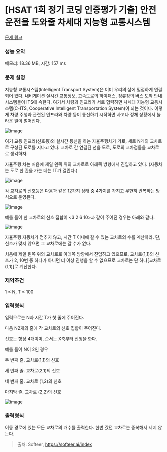 # [HSAT 1회 정기 코딩 인증평가 기출] 안전운전을 도와줄 차세대 지능형 교통시스템 

[문제 링크](https://softeer.ai/practice/6274) 

### 성능 요약

메모리: 18.36 MB, 시간: 157 ms

### 문제 설명
지능형 교통시스템(Intelligent Transport System)은 이미 우리의 삶에 밀접하게 연결되어 있다. 내비게이션 실시간 교통정보, 고속도로의 하이패스, 정류장의 버스 도착 안내 시스템들이 ITS에 속한다. 여기서 차량과 인프라가 서로 협력하면 차세대 지능형 교통시스템(C-ITS, Cooperative Intelligent Transportation System)이 되는 것이다. 이렇게 차량 주행과 관련된 인프라와 차량 등이 통신하기 시작하면 사고나 정체 상황에서 놀라운 일이 벌어진다.

![image](https://github.com/gardengo/Algorithm_Study/assets/48192100/b7c35867-dc07-4439-801c-57ca5bfbc874)


여기 교통 인프라(신호등)와 실시간 통신을 하는 자율주행차가 가로, 세로 N개의 교차로로 구성된 도로를 지나고 있다. 교차로 간 연결된 선을 도로, 도로의 교차점들을 교차로로 생각하자.

자율주행 차는 처음에 제일 왼쪽 위의 교차로로 아래쪽 방향에서 진입하고 있다. (자동차는 도로 한 칸을 가는 데는 1T가 걸린다.)

![image](https://github.com/gardengo/Algorithm_Study/assets/48192100/50d57c8e-973e-420d-b658-b0757b08dbb0)


각 교차로의 신호등은 다음과 같은 12가지 상태 중 4가지를 가지고 무한히 반복하는 방식으로 운영된다.

![image](https://github.com/gardengo/Algorithm_Study/assets/48192100/46d1ca06-b8fa-4b17-83d6-8a8ee2cbfa50)

예를 들어 한 교차로의 신호 집합이 <3 2 6 10>과 같이 주어진 경우는 아래와 같다.

![image](https://github.com/gardengo/Algorithm_Study/assets/48192100/c61bc613-7b8e-4f2c-b974-af5507018c3c)

자율주행 자동차가 멈추지 않고, 시간 T 이내에 갈 수 있는 교차로의 수를 계산하라. 단, 신호가 맞지 않으면 그 교차로에는 갈 수가 없다.

처음에 제일 왼쪽 위의 교차로로 아래쪽 방향에서 진입하고 있으므로, 교차로(1,1)의 신호가 2, 10번 중 하나가 아니면 더 이상 진행을 할 수 없으므로 교차로는 단 하나[교차로(1,1)]로 계산한다.

### 제약조건
1 ≤ N, T ≤ 100

### 입력형식
입력으로는 N과 시간 T가 첫 줄에 주어진다.

다음 N2개의 줄에 각 교차로의 신호 집합이 주어진다.

신호는 항상 4개이며, 순서는 X축부터 진행을 한다.

예를 들어 N이 2인 경우

두 번째 줄. 교차로(1,1)의 신호

세 번째 줄. 교차로(2,1)의 신호

네 번째 줄. 교차로 (1,2)의 신호

마지막 줄. 교차로 (2,2)의 신호

![image](https://github.com/gardengo/Algorithm_Study/assets/48192100/ca3a4511-dbe4-4f53-a0b1-21525c0ac2e6)


### 출력형식
이동 경로에 있는 모든 교차로의 개수를 출력한다. 한번 갔던 교차로는 중복해서 세지 않는다.

> 출처: Softeer, https://softeer.ai/index

